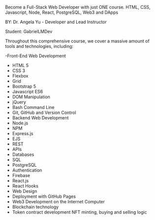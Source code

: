 Become a Full-Stack Web Developer with just ONE course. HTML, CSS, Javascript, Node, React, PostgreSQL, Web3 and DApps

BY: Dr. Angela Yu - Developer and Lead Instructor

Student: GabrielLMDev

Throughout this comprehensive course, we cover a massive amount of tools and technologies, including:

-Front-End Web Development
- HTML 5
- CSS 3
- Flexbox
- Grid
- Bootstrap 5
- Javascript ES6
- DOM Manipulation
- jQuery
- Bash Command Line
- Git, GitHub and Version Control
- Backend Web Development
- Node.js
- NPM
- Express.js
- EJS
- REST
- APIs
- Databases
- SQL
- PostgreSQL
- Authentication
- Firebase
- React.js
- React Hooks
- Web Design
- Deployment with GitHub Pages
- Web3 Development on the Internet Computer
- Blockchain technology
- Token contract development
NFT minting, buying and selling logic
